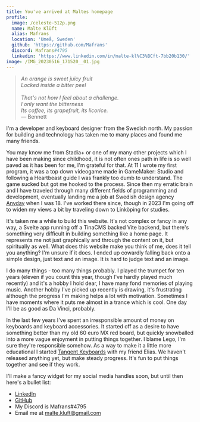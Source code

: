 ```yaml
---
title: You've arrived at Maltes homepage
profile:
  image: /celeste-512p.png
  name: Malte Klüft
  alias: Mafrans
  location: 'Umeå, Sweden'
  github: 'https://github.com/Mafrans'
  discord: Mafrans#4795
  linkedin: 'https://www.linkedin.com/in/malte-kl%C3%BCft-7bb20b130/'
image: /IMG_20230516_171520__01.jpg
---
```


> *An orange is sweet juicy fruit*\
> *Locked inside a bitter peel*\
> \
> *That's not how I feel about a challenge.*\
> *I only want the bitterness*\
> *Its coffee, its grapefruit, its licorice.*\
> ﻿— Bennett 

I'm a developer and keyboard designer from the Swedish north. My passion for building and technology has taken me to many places and found me many friends.

You may know me from Stadia+ or one of my many other projects which I have been making since childhood, it is not often ones path in life is so well paved as it has been for me, I'm grateful for that. At 11 I wrote my first program, it was a top down videogame made in GameMaker: Studio and following a Heartbeast guide I was frankly too dumb to understand. The game sucked but got me hooked to the process. Since then my erratic brain and I have traveled through many different fields of programming and development, eventually landing me a job at Swedish design agency [Anyday](https://anyday.se "Anyday") when I was 18. I've worked there since, though in 2023 I'm going off to widen my views a bit by traveling down to Linköping for studies.

It's taken me a while to build this website. It's not complex or fancy in any way, a Svelte app running off a TinaCMS backed Vite backend, but there's something very difficult in building something like a home page. It represents me not just graphically and through the content on it, but spiritually as well. What does this website make you think of me, does it tell you anything? I'm unsure if it does. I ended up cowardly falling back onto a simple design, just text and an image. It is hard to judge text and an image.

I do many things - too many things probably. I played the trumpet for ten years (eleven if you count this year, though I've hardly played much recently) and it's a hobby I hold dear, I have many fond memories of playing music. Another hobby I've picked up recently is drawing, it's frustrating although the progress I'm making helps a lot with motivation. Sometimes I have moments where it puts me almost in a trance which is cool. One day I'll be as good as Da Vinci, probably.

In the last few years I've spent an irresponsible amount of money on keyboards and keyboard accessories. It started off as a desire to have something better than my old 60 euro MX red board, but quickly snowballed into a more vague enjoyment in putting things together. I blame Lego, I'm sure they're responsible somehow. As a way to make it a little more educational I started [Tangent Keyboards](https://github.com/TangentKeyboards "Tangent Keyboards") with my friend Elias. We haven't released anything yet, but make steady progress. It's fun to put things together and see if they work.

I'll make a fancy widget for my social media handles soon, but until then here's a bullet list:

* [LinkedIn](https://www.linkedin.com/in/malte-kl%C3%BCft-7bb20b130/ "LinkedIn")
* [GitHub](https://github.com/Mafrans "GitHub")
* My Discord is Mafrans#4795
* Email me at malte.kluft@gmail.com
